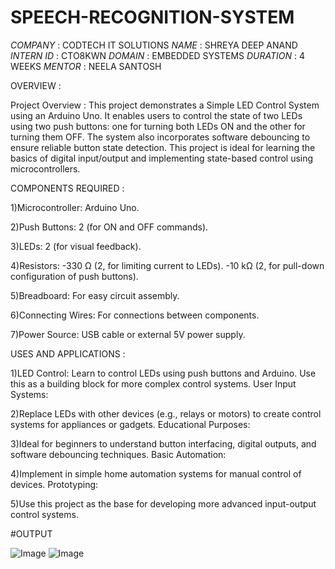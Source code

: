 # SPEECH-RECOGNITION-SYSTEM

*COMPANY* : CODTECH IT SOLUTIONS
*NAME* : SHREYA DEEP ANAND
*INTERN ID* : CTO8KWN
*DOMAIN* : EMBEDDED SYSTEMS
*DURATION* : 4 WEEKS
*MENTOR* : NEELA SANTOSH

OVERVIEW :

Project Overview :
This project demonstrates a Simple LED Control System using an Arduino Uno. It enables users to control the state of two LEDs using two push buttons: one for turning both LEDs ON and the other for turning them OFF. The system also incorporates software debouncing to ensure reliable button state detection. This project is ideal for learning the basics of digital input/output and implementing state-based control using microcontrollers.

COMPONENTS REQUIRED :

1)Microcontroller: Arduino Uno.

2)Push Buttons: 2 (for ON and OFF commands).

3)LEDs: 2 (for visual feedback).

4)Resistors:
-330 Ω (2, for limiting current to LEDs).
-10 kΩ (2, for pull-down configuration of push buttons).

5)Breadboard: For easy circuit assembly.

6)Connecting Wires: For connections between components.

7)Power Source: USB cable or external 5V power supply.


USES AND APPLICATIONS :

1)LED Control:
Learn to control LEDs using push buttons and Arduino.
Use this as a building block for more complex control systems.
User Input Systems:

2)Replace LEDs with other devices (e.g., relays or motors) to create control systems for appliances or gadgets.
Educational Purposes:

3)Ideal for beginners to understand button interfacing, digital outputs, and software debouncing techniques.
Basic Automation:

4)Implement in simple home automation systems for manual control of devices.
Prototyping:

5)Use this project as the base for developing more advanced input-output control systems.


#OUTPUT

![Image](https://github.com/user-attachments/assets/e2a9b015-fb90-44f8-8b7c-ae105f44ff94)
![Image](https://github.com/user-attachments/assets/61586d1b-27a4-4cba-a18d-cea6bd13c075)
